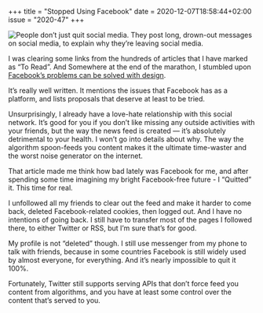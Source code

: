 +++
title       = "Stopped Using Facebook"
date        = 2020-12-07T18:58:44+02:00
issue       = "2020-47"
+++

![People don’t just quit social media. They post long, drown-out messages on social media, to explain why they’re leaving social media.](https://66.media.tumblr.com/c49c612ba4b357749670819ba8b9b79c/tumblr_oecjesEqGd1qb9pa3o1_500.gif)

I was clearing some links from the hundreds of articles that I have marked as “To Read”. And Somewhere at the end of the marathon, I stumbled upon [Facebook’s problems can be solved with design](https://qz.com/1264547/facebooks-problems-can-be-solved-with-design/).  

It’s really well written. It mentions the issues that Facebook has as a platform, and lists proposals that deserve at least to be tried.

Unsurprisingly, I already have a love-hate relationship with this social network. It’s good for you if you don’t like missing any outside activities with your friends, but the way the news feed is created — it’s absolutely detrimental to your health.
I won’t go into details about why. The way the algorithm spoon-feeds you content makes it the ultimate time-waster and the worst noise generator on the internet.

That article made me think how bad lately was Facebook for me, and after spending some time imagining my bright Facebook-free future - I “Quitted” it. This time for real.

I unfollowed all my friends to clear out the feed and make it harder to come back, deleted Facebook-related cookies, then logged out. And I have no intentions of going back. I still have to transfer most of the pages I followed there, to either Twitter or RSS, but I’m sure that’s for good. 

My profile is not “deleted” though. I still use messenger from my phone to talk with friends, because in some countries Facebook is still widely used by almost everyone, for everything. And it’s nearly impossible to quit it 100%.


Fortunately, Twitter still supports serving APIs that don’t force feed you content from algorithms, and you have at least some control over the content that’s served to you.